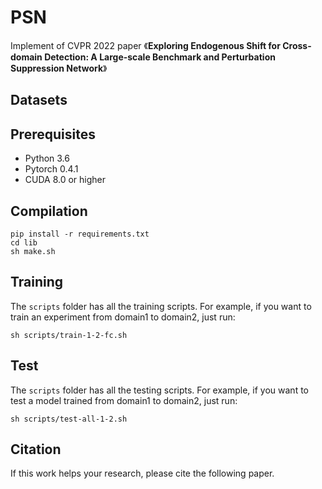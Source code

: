 # PSN
Implement of CVPR 2022 paper 《**Exploring Endogenous Shift for Cross-domain Detection: A Large-scale Benchmark and Perturbation Suppression Network**》

## Datasets

## Prerequisites
- Python 3.6
- Pytorch 0.4.1
- CUDA 8.0 or higher
## Compilation

```
pip install -r requirements.txt
cd lib
sh make.sh
```

## Training
The `scripts` folder has all the training scripts. For example, if you want to train an experiment from domain1 to domain2, just run:
```
sh scripts/train-1-2-fc.sh
```
## Test
The `scripts` folder has all the testing scripts. For example, if you want to test a model trained from domain1 to domain2, just run:
```
sh scripts/test-all-1-2.sh
```

## Citation
If this work helps your research, please cite the following paper.
```

```
